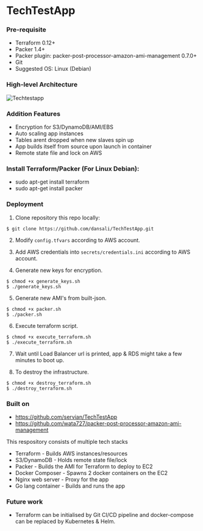 # TechTestApp

### Pre-requisite 

* Terraform 0.12+
* Packer 1.4+
* Packer plugin: packer-post-processor-amazon-ami-management 0.7.0+
* Git
* Suggested OS: Linux (Debian)

### High-level Architecture

![Techtestapp](https://user-images.githubusercontent.com/109196045/178875495-ae80472c-5dbc-452d-9e3d-925b222eebaf.jpg)


### Addition Features

* Encryption for S3/DynamoDB/AMI/EBS
* Auto scaling app instances
* Tables arent dropped when new slaves spin up
* App builds itself from source upon launch in container
* Remote state file and lock on AWS


### Install Terraform/Packer (For Linux Debian):

* sudo apt-get install terraform
* sudo apt-get install packer

### Deployment

1) Clone repository this repo locally:

```
$ git clone https://github.com/dansali/TechTestApp.git
```

2) Modify ```config.tfvars``` according to AWS account.

3) Add AWS credentials into ```secrets/credentials.ini``` according to AWS account.

4) Generate new keys for encryption.

```
$ chmod +x generate_keys.sh
$ ./generate_keys.sh
```

5) Generate new AMI's from built-json.

```
$ chmod +x packer.sh
$ ./packer.sh
```

6) Execute terraform script.

```
$ chmod +x execute_terraform.sh
$ ./execute_terraform.sh
```

7) Wait until Load Balancer url is printed, app & RDS might take a few minutes to boot up.

8) To destroy the infrastructure.

```
$ chmod +x destroy_terraform.sh
$ ./destroy_terraform.sh
```

### Built on

* https://github.com/servian/TechTestApp
* https://github.com/wata727/packer-post-processor-amazon-ami-management

This respository consists of multiple tech stacks
* Terraform - Builds AWS instances/resources
* S3/DynamoDB - Holds remote state file/lock
* Packer - Builds the AMI for Terraform to deploy to EC2
* Docker Composer - Spawns 2 docker containers on the EC2
* Nginx web server - Proxy for the app
* Go lang container - Builds and runs the app

### Future work

* Terraform can be initialised by Git CI/CD pipeline and docker-compose can be replaced by Kubernetes & Helm. 

